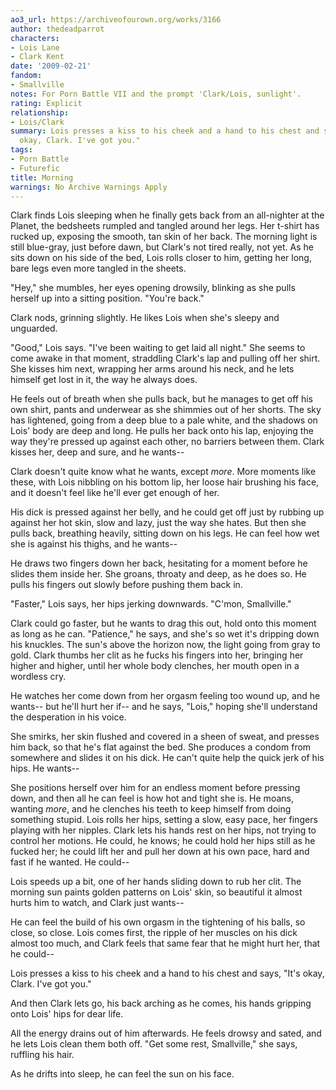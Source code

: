```yaml
---
ao3_url: https://archiveofourown.org/works/3166
author: thedeadparrot
characters:
- Lois Lane
- Clark Kent
date: '2009-02-21'
fandom:
- Smallville
notes: For Porn Battle VII and the prompt 'Clark/Lois, sunlight'.
rating: Explicit
relationship:
- Lois/Clark
summary: Lois presses a kiss to his cheek and a hand to his chest and says, "It's
  okay, Clark. I've got you."
tags:
- Porn Battle
- Futurefic
title: Morning
warnings: No Archive Warnings Apply
---
```


Clark finds Lois sleeping when he finally gets back from an all-nighter at the Planet, the bedsheets rumpled and tangled around her legs. Her t-shirt has rucked up, exposing the smooth, tan skin of her back. The morning light is still blue-gray, just before dawn, but Clark's not tired really, not yet. As he sits down on his side of the bed, Lois rolls closer to him, getting her long, bare legs even more tangled in the sheets.

"Hey," she mumbles, her eyes opening drowsily, blinking as she pulls herself up into a sitting position. "You're back."

Clark nods, grinning slightly. He likes Lois when she's sleepy and unguarded.

"Good," Lois says. "I've been waiting to get laid all night." She seems to come awake in that moment, straddling Clark's lap and pulling off her shirt. She kisses him next, wrapping her arms around his neck, and he lets himself get lost in it, the way he always does.

He feels out of breath when she pulls back, but he manages to get off his own shirt, pants and underwear as she shimmies out of her shorts. The sky has lightened, going from a deep blue to a pale white, and the shadows on Lois' body are deep and long. He pulls her back onto his lap, enjoying the way they're pressed up against each other, no barriers between them. Clark kisses her, deep and sure, and he wants--

Clark doesn't quite know what he wants, except *more*. More moments like these, with Lois nibbling on his bottom lip, her loose hair brushing his face, and it doesn't feel like he'll ever get enough of her.

His dick is pressed against her belly, and he could get off just by rubbing up against her hot skin, slow and lazy, just the way she hates. But then she pulls back, breathing heavily, sitting down on his legs. He can feel how wet she is against his thighs, and he wants--

He draws two fingers down her back, hesitating for a moment before he slides them inside her. She groans, throaty and deep, as he does so. He pulls his fingers out slowly before pushing them back in.

"Faster," Lois says, her hips jerking downwards. "C'mon, Smallville."

Clark could go faster, but he wants to drag this out, hold onto this moment as long as he can. "Patience," he says, and she's so wet it's dripping down his knuckles. The sun's above the horizon now, the light going from gray to gold. Clark thumbs her clit as he fucks his fingers into her, bringing her higher and higher, until her whole body clenches, her mouth open in a wordless cry.

He watches her come down from her orgasm feeling too wound up, and he wants-- but he'll hurt her if-- and he says, "Lois," hoping she'll understand the desperation in his voice.

She smirks, her skin flushed and covered in a sheen of sweat, and presses him back, so that he's flat against the bed. She produces a condom from somewhere and slides it on his dick. He can't quite help the quick jerk of his hips. He wants--

She positions herself over him for an endless moment before pressing down, and then all he can feel is how hot and tight she is. He moans, wanting *more*, and he clenches his teeth to keep himself from doing something stupid. Lois rolls her hips, setting a slow, easy pace, her fingers playing with her nipples. Clark lets his hands rest on her hips, not trying to control her motions. He could, he knows; he could hold her hips still as he fucked her; he could lift her and pull her down at his own pace, hard and fast if he wanted. He could--

Lois speeds up a bit, one of her hands sliding down to rub her clit. The morning sun paints golden patterns on Lois' skin, so beautiful it almost hurts him to watch, and Clark just wants--

He can feel the build of his own orgasm in the tightening of his balls, so close, so close. Lois comes first, the ripple of her muscles on his dick almost too much, and Clark feels that same fear that he might hurt her, that he could--

Lois presses a kiss to his cheek and a hand to his chest and says, "It's okay, Clark. I've got you."

And then Clark lets go, his back arching as he comes, his hands gripping onto Lois' hips for dear life.

All the energy drains out of him afterwards. He feels drowsy and sated, and he lets Lois clean them both off. "Get some rest, Smallville," she says, ruffling his hair.

As he drifts into sleep, he can feel the sun on his face.